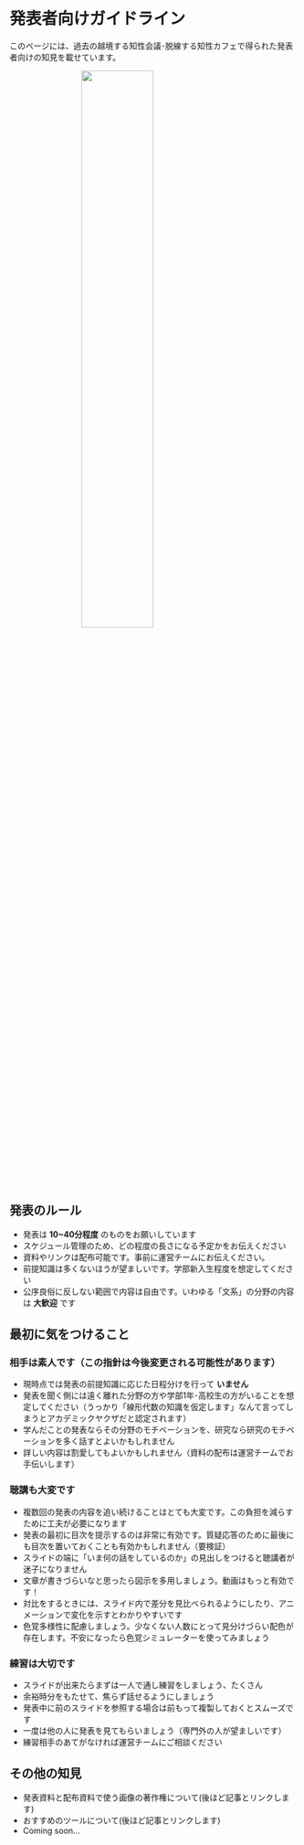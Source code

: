 # 発表者向けガイドライン

このページには、過去の越境する知性会議･脱線する知性カフェで得られた発表者向けの知見を載せています。

<img src="https://images.unsplash.com/photo-1588196749597-9ff075ee6b5b?ixlib=rb-1.2.1&ixid=MnwxMjA3fDB8MHxwaG90by1wYWdlfHx8fGVufDB8fHx8&auto=format&fit=crop&w=1374&q=80" width="50%" style="display: block; margin: auto;">

## 発表のルール
- 発表は __10~40分程度__ のものをお願いしています
- スケジュール管理のため、どの程度の長さになる予定かをお伝えください
- 資料やリンクは配布可能です。事前に運営チームにお伝えください。
- 前提知識は多くないほうが望ましいです。学部新入生程度を想定してください
- 公序良俗に反しない範囲で内容は自由です。いわゆる「文系」の分野の内容は __大歓迎__ です

## 最初に気をつけること
### 相手は素人です（この指針は今後変更される可能性があります）
  - 現時点では発表の前提知識に応じた日程分けを行って __いません__
  - 発表を聞く側には遠く離れた分野の方や学部1年･高校生の方がいることを想定してください（うっかり「線形代数の知識を仮定します」なんて言ってしまうとアカデミックヤクザだと認定されます）
  - 学んだことの発表ならその分野のモチベーションを、研究なら研究のモチベーションを多く話すとよいかもしれません
  - 詳しい内容は割愛してもよいかもしれません（資料の配布は運営チームでお手伝いします）

### 聴講も大変です
  - 複数回の発表の内容を追い続けることはとても大変です。この負担を減らすために工夫が必要になります
  - 発表の最初に目次を提示するのは非常に有効です。質疑応答のために最後にも目次を置いておくことも有効かもしれません（要検証）
  - スライドの端に「いま何の話をしているのか」の見出しをつけると聴講者が迷子になりません
  - 文章が書きづらいなと思ったら図示を多用しましょう。動画はもっと有効です！
  - 対比をするときには、スライド内で差分を見比べられるようにしたり、アニメーションで変化を示すとわかりやすいです
  - 色覚多様性に配慮しましょう。少なくない人数にとって見分けづらい配色が存在します。不安になったら色覚シミュレーターを使ってみましょう

### 練習は大切です
  - スライドが出来たらまずは一人で通し練習をしましょう、たくさん
  - 余裕時分をもたせて、焦らず話せるようにしましょう
  - 発表中に前のスライドを参照する場合は前もって複製しておくとスムーズです
  - 一度は他の人に発表を見てもらいましょう（専門外の人が望ましいです）
  - 練習相手のあてがなければ運営チームにご相談ください

## その他の知見
- 発表資料と配布資料で使う画像の著作権について(後ほど記事とリンクします)
- おすすめのツールについて(後ほど記事とリンクします)
- Coming soon...
